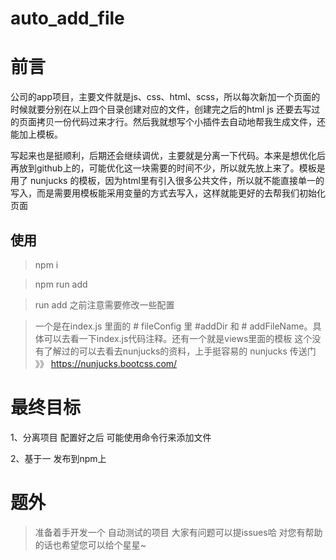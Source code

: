 # auto_add_file
# 前言

公司的app项目，主要文件就是js、css、html、scss，所以每次新加一个页面的时候就要分别在以上四个目录创建对应的文件，创建完之后的html js 还要去写过的页面拷贝一份代码过来才行。然后我就想写个小插件去自动地帮我生成文件，还能加上模板。

写起来也是挺顺利，后期还会继续调优，主要就是分离一下代码。本来是想优化后再放到github上的，可能优化这一块需要的时间不少，所以就先放上来了。模板是用了 nunjucks 的模板，因为html里有引入很多公共文件，所以就不能直接单一的写入，而是需要用模板能采用变量的方式去写入，这样就能更好的去帮我们初始化页面

## 使用

> npm i 

> npm run add 

> run add 之前注意需要修改一些配置

> 一个是在index.js 里面的 # fileConfig 里 #addDir 和 # addFileName。具体可以去看一下index.js代码注释。还有一个就是views里面的模板 这个没有了解过的可以去看去nunjucks的资料，上手挺容易的 nunjucks 传送门 》》 https://nunjucks.bootcss.com/


# 最终目标

1、分离项目 配置好之后 可能使用命令行来添加文件

2、基于一 发布到npm上

# 题外

> 准备着手开发一个 自动测试的项目 大家有问题可以提issues哈 对您有帮助的话也希望您可以给个星星~


